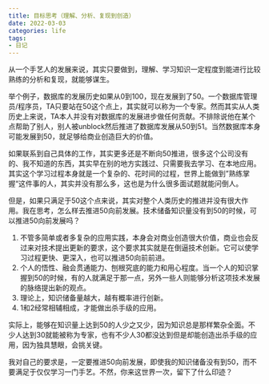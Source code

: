 ```yaml
---
title: 目标思考（理解、分析、复现到创造）
date: 2022-03-03
categories: life
tags:
- 日记
---
```


从一个手艺人的发展来说，其实只要做到，理解、学习知识一定程度到能进行比较熟练的分析和复现，就能够谋生。

举个例子，数据库的发展历史如果从0到100，现在发展到了50。一个数据库管理员/程序员，TA只要站在50这个点上，其实就可以称为一个专家。然而其实从人类历史上来说，TA本人并没有对数据库的发展进步做任何贡献。不排除说他在某个点帮助了别人，别人被unblock然后推进了数据库发展从50到51。当然数据库本身可能发展到50，就足够给商业创造巨大的价值。

如果联系到自己具体的工作，其实更多还是不断向50推进，很多这个公司没有的、我不知道的东西，其实早在别的地方实践过、只需要我去学习、在本地应用。其实这个学习过程本身就是一个复杂的、花时间的过程，世界上能做到”熟练掌握“这件事的人，其实并没有那么多，这也是为什么很多面试题就能问倒人。

但是，如果只满足于50这个点来说，其实对整个人类历史的推进并没有很大作用。我在思考，怎么样去推进50向前发展。技术储备知识量没有到50的时候，可以推进50向前发展吗？

1. 不管多简单或者多复杂的应用实践，本身会对商业创造很大价值，商业也会反过来对技术提出更新的要求，这个要求其实就是在倒逼技术创新。它可以使学习过程更快、更深入，也可以推进50向前前进。
2. 个人的悟性、融会贯通能力、刨根究底的能力和用心程度。当一个人的知识掌握到50的时候，有的人就满足于那一点，另外一些人则能够分析这项技术发展的脉络提出新的观点。
3. 理论上，知识储备量越大，越有概率进行创新。
4. 1和2经常相辅相成，才能做出杀手级的应用。

实际上，能够在知识量上达到50的人少之又少，因为知识总是那样繁杂全面。不少人达到30就能被称为专家，也有不少人30都没达到但是却能创造出杀手级的应用，因为独具慧眼，会挑关键。

我对自己的要求是，一定要推进50向前发展，即使我的知识储备没有到50，而不要满足于仅仅学习一门手艺。不然，你来这世界一次，留下了什么印迹？

